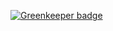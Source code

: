 

[![Greenkeeper badge](https://badges.greenkeeper.io/cubic-js/cubic-defaults.svg)](https://greenkeeper.io/)